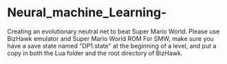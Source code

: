 # Neural_machine_Learning-
Creating an evolutionary neutral net to beat Super Mario World.
Please use BizHawk emulator and Super Mario World ROM
For SMW, make sure you have a save state named "DP1.state" at the beginning of a level,
and put a copy in both the Lua folder and the root directory of BizHawk.
